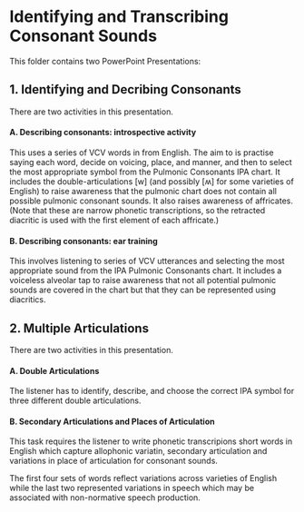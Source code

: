 # Identifying and Transcribing Consonant Sounds

This folder contains two PowerPoint Presentations:

## 1. Identifying and Decribing Consonants

  There are two activities in this presentation.

  #### A. Describing consonants: introspective activity
  
  This uses a series of VCV words in from English. The aim to is practise saying each word, decide on voicing, place, and manner, and then to select the most appropriate symbol from the Pulmonic Consonants IPA chart. It includes the double-articulations \[w\] (and possibly \[ʍ\] for some varieties of English) to raise awareness that the pulmonic chart does not contain all possible pulmonic consonant sounds. It also raises awareness of affricates. (Note that these are narrow phonetic transcriptions, so the retracted diacritic is used with the first element of each affricate.)

   #### B. Describing consonants:  ear training

   This involves listening to series of VCV utterances and selecting the most appropriate sound from the IPA Pulmonic Consonants chart. It includes a voiceless alveolar tap to raise awareness that not all potential pulmonic sounds are covered in the chart but that they can be represented using diacritics.
   
## 2. Multiple Articulations
   
   There are two activities in this presentation.
   
   #### A. Double Articulations
   
   The listener has to identify, describe, and choose the correct IPA symbol for three different double articulations.
   
   #### B. Secondary Articulations and Places of Articulation
   
   This task requires the listener to write phonetic transcripions short words in English which capture allophonic variatin, secondary articulation and variations in place of articulation for consonant sounds.
   
   The first four sets of words reflect variations across varieties of English while the last two represented variations in speech which may be associated with non-normative speech production.
